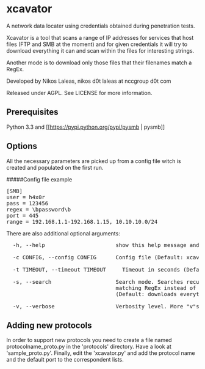 xcavator
========
A network data locater using credentials obtained during penetration tests.

Xcavator is a tool that scans a range of IP addresses for services that host files (FTP and SMB at the moment) and for
given credentials it will try to download everything it can and scan within the files for interesting strings.

Another mode is to download only those files that their filenames match a RegEx.

Developed by Nikos Laleas, nikos d0t laleas at nccgroup d0t com

Released under AGPL. See LICENSE for more information.

Prerequisites
-------------
Python 3.3 and [[https://pypi.python.org/pypi/pysmb | pysmb]]

Options
-------
All the necessary parameters are picked up from a config file witch is created and populated on the first run.

#####Config file example
<pre>
[SMB]
user = h4x0r
pass = 123456
regex = \bpassword\b
port = 445
range = 192.168.1.1-192.168.1.15, 10.10.10.0/24
</pre>

There are also additional optional arguments:

<pre>
  -h, --help                      show this help message and exit
  
  -c CONFIG, --config CONFIG      Config file (Default: xcavator.conf)
  
  -t TIMEOUT, --timeout TIMEOUT		Timeout in seconds (Default: 2s)
  
  -s, --search                    Search mode. Searches recursively for filenames
                                  matching RegEx instead of downloading everything
                                  (Default: downloads everything and scans for strings)
                                  
  -v, --verbose                   Verbosity level. More "v"s, more detail. (Default: Prints basic info)
</pre>

Adding new protocols
--------------------
In order to support new protocols you need to create a file named protocolname_proto.py in the 'protocols' directory. Have a look at 'sample_proto.py'.
Finally, edit the 'xcavator.py' and add the protocol name and the default port to the correspondent lists.